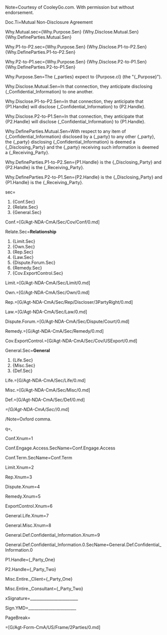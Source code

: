 Note=Courtesy of CooleyGo.com. With permission but without endorsement. 

Doc.Ti=Mutual Non-Disclosure Agreement

Why.Mutual.sec={Why.Purpose.Sen} {Why.Disclose.Mutual.Sen} {Why.DefineParties.Mutual.Sen}

Why.P1-to-P2.sec={Why.Purpose.Sen} {Why.Disclose.P1-to-P2.Sen} {Why.DefineParties.P1-to-P2.Sen}

Why.P2-to-P1.sec={Why.Purpose.Sen} {Why.Disclose.P2-to-P1.Sen} {Why.DefineParties.P2-to-P1.Sen}

Why.Purpose.Sen=The {_parties} expect to {Purpose.cl} (the "{_Purpose}").

Why.Disclose.Mutual.Sen=In that connection, they anticipate disclosing {_Confidential_Information} to one another.

Why.Disclose.P1-to-P2.Sen=In that connection, they anticipate that {P1.Handle} will disclose {_Confidential_Information} to {P2.Handle}.

Why.Disclose.P2-to-P1.Sen=In that connection, they anticipate that {P2.Handle} will disclose {_Confidential_Information} to {P1.Handle}.

Why.DefineParties.Mutual.Sen=With respect to any item of {_Confidential_Information} disclosed by a {_party} to any other {_party}, the {_party} disclosing {_Confidential_Information} is deemed a {_Disclosing_Party} and the {_party} receiving such information is deemed a {_Receiving_Party}. 

Why.DefineParties.P1-to-P2.Sen={P1.Handle} is the {_Disclosing_Party} and {P2.Handle} is the {_Receiving_Party}. 

Why.DefineParties.P2-to-P1.Sen={P2.Handle} is the {_Disclosing_Party} and {P1.Handle} is the {_Receiving_Party}. 

sec=<ol><li>{Conf.Sec}<li>{Relate.Sec}<li>{General.Sec}</ol>

Conf.=[G/Agt-NDA-CmA/Sec/Cov/Conf/0.md]

Relate.Sec=<b>Relationship</b><ol><li>{Limit.Sec}<li>{Own.Sec}<li>{Rep.Sec}<li>{Law.Sec}<li>{Dispute.Forum.Sec}<li>{Remedy.Sec}<li>{Cov.ExportControl.Sec}</ol>

Limit.=[G/Agt-NDA-CmA/Sec/Limit/0.md]

Own.=[G/Agt-NDA-CmA/Sec/Own/0.md]

Rep.=[G/Agt-NDA-CmA/Sec/Rep/Discloser/3PartyRight/0.md]

Law.=[G/Agt-NDA-CmA/Sec/Law/0.md]

Dispute.Forum.=[G/Agt-NDA-CmA/Sec/Dispute/Court/0.md]

Remedy.=[G/Agt-NDA-CmA/Sec/Remedy/0.md]

Cov.ExportControl.=[G/Agt-NDA-CmA/Sec/Cov/USExport/0.md]

General.Sec=<b>General</b><ol><li>{Life.Sec}<li>{Misc.Sec}<li>{Def.Sec}</ol>

Life.=[G/Agt-NDA-CmA/Sec/Life/0.md]

Misc.=[G/Agt-NDA-CmA/Sec/Misc/0.md]

Def.=[G/Agt-NDA-CmA/Sec/Def/0.md]

_=[G/Agt-NDA-CmA/Sec/_/0.md]

/Note=Oxford comma.

q=,

Conf.Xnum=1

Conf.Engage.Access.SecName=Conf.Engage.Access

Conf.Term.SecName=Conf.Term

Limit.Xnum=2

Rep.Xnum=3

Dispute.Xnum=4

Remedy.Xnum=5

ExportControl.Xnum=6

General.Life.Xnum=7

General.Misc.Xnum=8

General.Def.Confidential_Information.Xnum=9

General.Def.Confidential_Information.0.SecName=General.Def.Confidential_Information.0

P1.Handle={_Party_One}

P2.Handle={_Party_Two}

Misc.Entire._Client={_Party_One}

Misc.Entire._Consultant={_Party_Two}

xSignature=________________________

Sign.YMD=________________________

PageBreak=</i>

=[G/Agt-Form-CmA/US/Frame/2Parties/0.md]
